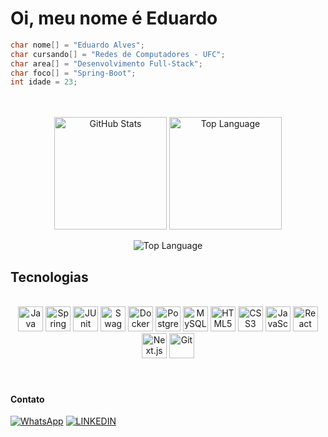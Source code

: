 # Oi, meu nome é Eduardo </h3>
```c
char nome[] = "Eduardo Alves";
char cursando[] = "Redes de Computadores - UFC";
char area[] = "Desenvolvimento Full-Stack";
char foco[] = "Spring-Boot";
int idade = 23;
```

<br>
<br>
      
<div align="center">
  <img height=180 align="center" alt="GitHub Stats" src="https://github-readme-stats.vercel.app/api/?username=coalatz&show_icons=true&count_private=true&rank_icon=github&theme=ayu-mirage&font=Iosevka"/>
  <img height=180 align="center" alt="Top Language" src="https://github-readme-stats.vercel.app/api/top-langs/?username=coalatz&layout=compact&font=Iosevka&langs_count=16&theme=ayu-mirage"/>
  <br>
  <br>
  <img align="center" alt="Top Language" src="http://github-profile-summary-cards.vercel.app/api/cards/profile-details?username=coalatz&theme=ayu_mirage"/>
</div>
<h2>Tecnologias</h2>
<div align="center" style="display: inline_block"><br>
<img width="40" src="https://cdn.jsdelivr.net/gh/devicons/devicon@latest/icons/java/java-original.svg" title="Java" />
<img width="40" src="https://cdn.jsdelivr.net/gh/devicons/devicon@latest/icons/spring/spring-original.svg" title="Spring" />
<img width="40" src="https://cdn.jsdelivr.net/gh/devicons/devicon@latest/icons/junit/junit-original.svg" title="JUnit" />
<img width="40" src="https://cdn.jsdelivr.net/gh/devicons/devicon@latest/icons/swagger/swagger-original.svg" title="Swagger" />
<img width="40" src="https://cdn.jsdelivr.net/gh/devicons/devicon@latest/icons/docker/docker-original.svg" title="Docker" />
<img width="40" src="https://cdn.jsdelivr.net/gh/devicons/devicon@latest/icons/postgresql/postgresql-original.svg" title="PostgreSQL">
<img width="40" src="https://cdn.jsdelivr.net/gh/devicons/devicon@latest/icons/mysql/mysql-original.svg" title="MySQL" />
<img width="40" src="https://cdn.jsdelivr.net/gh/devicons/devicon@latest/icons/html5/html5-original.svg" title="HTML5" />
<img width="40" src="https://cdn.jsdelivr.net/gh/devicons/devicon@latest/icons/css3/css3-original.svg" title="CSS3" />
<img width="40" src="https://cdn.jsdelivr.net/gh/devicons/devicon@latest/icons/javascript/javascript-original.svg" title="JavaScript" />
<img width="40" src="https://cdn.jsdelivr.net/gh/devicons/devicon@latest/icons/react/react-original.svg" title="React" />
<img width="40" src="https://cdn.jsdelivr.net/gh/devicons/devicon@latest/icons/nextjs/nextjs-original.svg" title="Next.js" />
<img width="40" src="https://cdn.jsdelivr.net/gh/devicons/devicon@latest/icons/git/git-original.svg" title="Git" />
</div>

<br>

<br>

<h4>Contato</h4>

[![WhatsApp](https://img.shields.io/badge/WhatsApp-25D366?style=for-the-badge&logo=whatsapp&logoColor=white)](https://api.whatsapp.com/send?phone=5588997090330)
[![LINKEDIN](https://img.shields.io/badge/LinkedIn-0077B5?style=for-the-badge&logo=linkedin&logoColor=white)](https://www.linkedin.com/in/eduardo-alves-159212272/)
